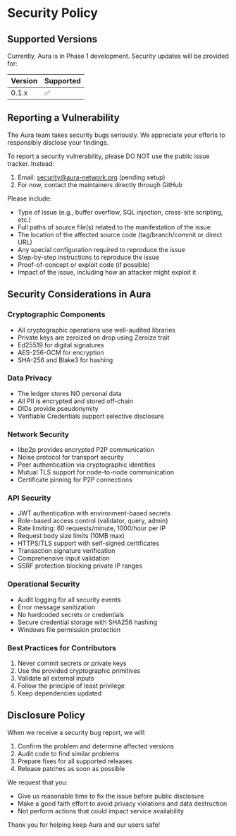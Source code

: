 # Security Policy

## Supported Versions

Currently, Aura is in Phase 1 development. Security updates will be provided for:

| Version | Supported          |
| ------- | ------------------ |
| 0.1.x   | :white_check_mark: |

## Reporting a Vulnerability

The Aura team takes security bugs seriously. We appreciate your efforts to responsibly disclose your findings.

To report a security vulnerability, please DO NOT use the public issue tracker. Instead:

1. Email: security@aura-network.org (pending setup)
2. For now, contact the maintainers directly through GitHub

Please include:
- Type of issue (e.g., buffer overflow, SQL injection, cross-site scripting, etc.)
- Full paths of source file(s) related to the manifestation of the issue
- The location of the affected source code (tag/branch/commit or direct URL)
- Any special configuration required to reproduce the issue
- Step-by-step instructions to reproduce the issue
- Proof-of-concept or exploit code (if possible)
- Impact of the issue, including how an attacker might exploit it

## Security Considerations in Aura

### Cryptographic Components
- All cryptographic operations use well-audited libraries
- Private keys are zeroized on drop using Zeroize trait
- Ed25519 for digital signatures
- AES-256-GCM for encryption
- SHA-256 and Blake3 for hashing

### Data Privacy
- The ledger stores NO personal data
- All PII is encrypted and stored off-chain
- DIDs provide pseudonymity
- Verifiable Credentials support selective disclosure

### Network Security
- libp2p provides encrypted P2P communication
- Noise protocol for transport security
- Peer authentication via cryptographic identities
- Mutual TLS support for node-to-node communication
- Certificate pinning for P2P connections

### API Security
- JWT authentication with environment-based secrets
- Role-based access control (validator, query, admin)
- Rate limiting: 60 requests/minute, 1000/hour per IP
- Request body size limits (10MB max)
- HTTPS/TLS support with self-signed certificates
- Transaction signature verification
- Comprehensive input validation
- SSRF protection blocking private IP ranges

### Operational Security
- Audit logging for all security events
- Error message sanitization
- No hardcoded secrets or credentials
- Secure credential storage with SHA256 hashing
- Windows file permission protection

### Best Practices for Contributors
1. Never commit secrets or private keys
2. Use the provided cryptographic primitives
3. Validate all external inputs
4. Follow the principle of least privilege
5. Keep dependencies updated

## Disclosure Policy

When we receive a security bug report, we will:
1. Confirm the problem and determine affected versions
2. Audit code to find similar problems
3. Prepare fixes for all supported releases
4. Release patches as soon as possible

We request that you:
- Give us reasonable time to fix the issue before public disclosure
- Make a good faith effort to avoid privacy violations and data destruction
- Not perform actions that could impact service availability

Thank you for helping keep Aura and our users safe!